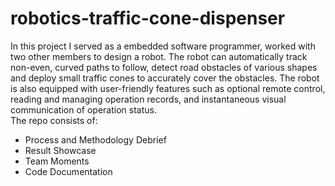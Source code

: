 # robotics-traffic-cone-dispenser
In this project I served as a embedded software programmer, worked with two other members to design a robot. The robot can automatically track non-even, curved paths to follow, detect road obstacles of various shapes and deploy small traffic cones to accurately cover the obstacles. The robot is also equipped with user-friendly features such as optional remote control, reading and managing operation records, and instantaneous visual communication of operation status.<br>
The repo consists of:<br>
- Process and Methodology Debrief<br>
- Result Showcase<br>
- Team Moments<br>
- Code Documentation<br>
